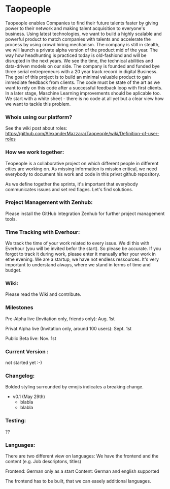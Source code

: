 # Taopeople

Taopeople enables Companies to find their future talents faster by giving power to their network and making talent acquisition to everyone's business. Using  latest technologies, we want to build a highly scalable and powerful product to match companies with talents and accelerate the process by using crowd hiring mechanism.
The company is still in stealth, we will launch a private alpha version of the product mid of the year.
The way how headhunting is practiced today is old-fashiond and will be disrupted in the next years. We see the time, the technical abilities and data-driven models on our side. The company is founded and funded bye three serial entrepreneurs with a 20 year track record in digital Business. The goal of this project is to build an minimal valuable product to gain immediate feedback from clients. The code must be state of the art as we want to rely on this code after a successful feedback loop with first clients. In a later stage, Maschine Learning improvements should be aplicable too. We start with a white sheet - there is no code at all yet but a clear view how we want to tackle this problem.

### Whois using our platform?
See the wiki post about roles: https://github.com/AlexanderMazzara/Taopeople/wiki/Definition-of-user-roles

### How we work together:
Teopeople is a collaborative project on which different people in different cities are working on. As missing information is mission critical, we need everybody to document his work and code in this privat github repository.

As we define together the sprints, it's important that everybody communicates issues and set red flages. Let's find solutions.

### Project Management with Zenhub:
Please install the GitHub Integration Zenhub for further project management tools.

### Time Tracking with Everhour:
We track the time of your work related to every issue. We di this with Everhour (you will be invited befor the start). So please be accurate. If you forgot to track it during work, please enter it manually after your work in ethe evening. We are a startup, we have not endless ressources. It's very important to understand always, where we stand in terms of time and budget.

### Wiki:
Please read the Wiki and contribute.

### Milestones
Pre-Alpha live (Invitation only, friends only):         Aug. 1st

Privat Alpha live (Invitation only, around 100 users):  Sept. 1st

Public Beta live:                                       Nov. 1st


### Current Version : 
not started yet :-)

### Changelog:
Bolded styling surrounded by emojis indicates a breaking change.

- v0.1 (May 29th)
  - blabla
  - blabla
  
### Testing:
??

### Languages:
There are two different view on languages: We have the frontend and the content (e.g. Job descriptons, titles)

Frontend: German only as a start
Content: German and english supported

The frontend has to be built, that we can easely additional languages.
